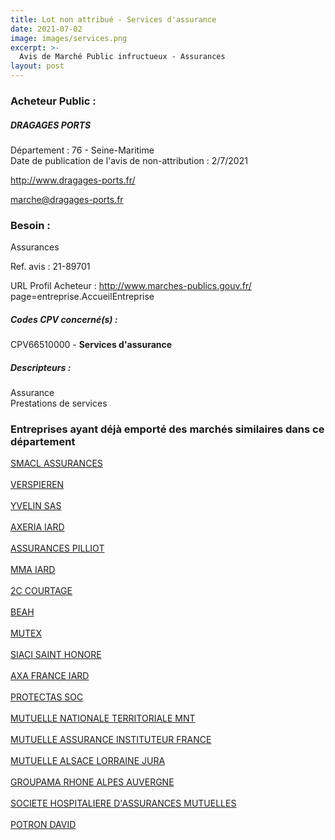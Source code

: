 ```yaml
---
title: Lot non attribué - Services d'assurance
date: 2021-07-02
image: images/services.png
excerpt: >-
  Avis de Marché Public infructueux - Assurances
layout: post
---
```


### Acheteur Public :
##### DRAGAGES PORTS
Département : 76 - Seine-Maritime<br/>
Date de publication de l'avis de non-attribution : 2/7/2021


http://www.dragages-ports.fr/

marche@dragages-ports.fr


### Besoin :

Assurances

Ref. avis : 21-89701

URL Profil Acheteur : http://www.marches-publics.gouv.fr/ page=entreprise.AccueilEntreprise

##### Codes CPV concerné(s) :
CPV66510000 - **Services d'assurance** <br/>

##### Descripteurs :
Assurance <br/>
Prestations de services <br/>

### Entreprises ayant déjà emporté des marchés similaires dans ce département
<a href="/entreprise-544/siren-301309605">SMACL ASSURANCES</a><br/><br/>
<a href="/entreprise-546/siren-321502049">VERSPIEREN</a><br/><br/>
<a href="/entreprise-550/siren-349499558">YVELIN SAS</a><br/><br/>
<a href="/entreprise-551/siren-352893200">AXERIA IARD</a><br/><br/>
<a href="/entreprise-558/siren-422060236">ASSURANCES PILLIOT</a><br/><br/>
<a href="/entreprise-561/siren-440048882">MMA IARD</a><br/><br/>
<a href="/entreprise-561/siren-443176359">2C COURTAGE</a><br/><br/>
<a href="/entreprise-570/siren-519364525">BEAH</a><br/><br/>
<a href="/entreprise-571/siren-529219040">MUTEX</a><br/><br/>
<a href="/entreprise-572/siren-572059939">SIACI SAINT HONORE</a><br/><br/>
<a href="/entreprise-573/siren-722057460">AXA FRANCE IARD</a><br/><br/>
<a href="/entreprise-574/siren-732820352">PROTECTAS SOC</a><br/><br/>
<a href="/entreprise-574/siren-775678584">MUTUELLE NATIONALE TERRITORIALE MNT</a><br/><br/>
<a href="/entreprise-574/siren-775709702">MUTUELLE ASSURANCE INSTITUTEUR FRANCE</a><br/><br/>
<a href="/entreprise-575/siren-778945287">MUTUELLE ALSACE LORRAINE JURA</a><br/><br/>
<a href="/entreprise-575/siren-779838366">GROUPAMA RHONE ALPES AUVERGNE</a><br/><br/>
<a href="/entreprise-575/siren-779860881">SOCIETE HOSPITALIERE D'ASSURANCES MUTUELLES</a><br/><br/>
<a href="/entreprise-577/siren-808728687">POTRON DAVID</a><br/><br/>
